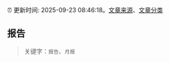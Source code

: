 :alarm_clock: 更新时间: 2025-09-23 08:46:18。[文章来源](/README.md)、[文章分类](/TAGS.md)

## 报告


> 关键字：`报告`、`月报`



